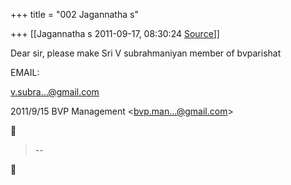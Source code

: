 +++
title = "002 Jagannatha s"

+++
[[Jagannatha s	2011-09-17, 08:30:24 [Source](https://groups.google.com/g/bvparishat/c/_CejD-YV9aI)]]



Dear sir, please make Sri V subrahmaniyan member of bvparishat

  

EMAIL:

[v.subra...@gmail.com]()  
  

2011/9/15 BVP Management \<[bvp.man...@gmail.com]()\>  



> --  




